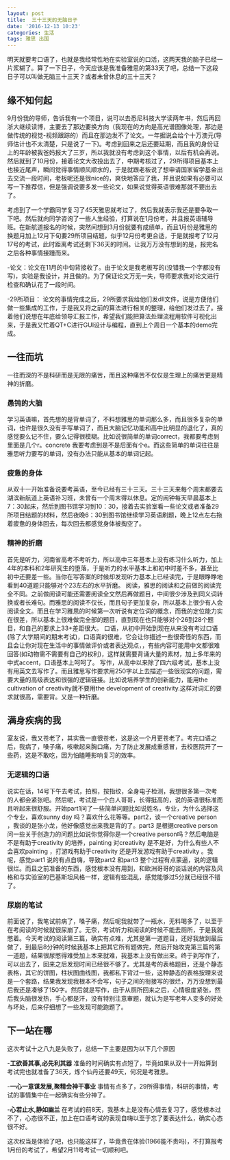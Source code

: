 ```yaml
---
layout: post
title:  三十三天的无脑日子
date: '2016-12-13 10:23'
categories: 生活
tags: 雅思 出国
---
```


明天就要考口语了，也就是我经常性地在实验室说的口活，这两天我的脑子已经一片浆糊了。算了一下日子，今天应该是我准备雅思的第33天了吧，总结一下这段日子可以叫做无脑三十三天？或者未曾休息的三十三天？

## 缘不知何起

9月份我的导师，告诉我有一个项目，说可以去悉尼科技大学读两年书，然后再回浙大继续读博，主要去了那边要换方向（我现在的方向是高光谱图像处理，那边是做传统的视觉-视频跟踪的）而且在那边发不了论文。一年据说会给个十万澳元(导师估计也不太清楚，只是说了一下)。考虑到回来之后还要延期，而且我的身份证上的年龄被我爸妈报大了三岁，所以我就没有考虑到这个事情，以后有机会再说。然后就到了10月份，接着论文大改投出去了，中期考核过了，29所得项目基本上也接近尾声，瞬间觉得事情顺风顺水的，于是就跟老板说了想申请国家留学基金出去交流一段时间，老板呢还是很nice的，爽快地答应了我，并且说如果有必要可以写一下推荐信，但是强调说要多发一些论文，如果说觉得英语很难那就不要出去了。

考虑到了一个学霸同学复习了45天雅思就考过了，然后我就表示我还是要争取一下吧。然后就向同学咨询了一些人生经验，打算说在1月份考，并且报英语辅导班。在新航道报名的时候，突然间想到3月份就要有成绩单，而且1月份是雅思的换题月加上12月下旬要29所项目结题，似乎12月份考更合适，于是就报考了12月17号的考试，此时距离考试还剩下36天的时间。让我万万没有想到的是，报完名之后各种事情接踵而来。

-论文：论文在11月的中旬背接收了。由于论文是我老板写的(没错我一个字都没有写)，实验是我设计，并且做的。为了保证论文万无一失，导师要求我对论文进行检查和确认花了一段时间。

-29所项目： 论文的事情完成之后，29所要求我给他们发dll文件，说是方便他们做一些集成的工作，于是我又将之前的算法进行相关的整理，给他们发过去了。接着他们说想在年底给领导汇报工作，希望我们能把算法处理流程用软件可视化出来，于是我又忙着QT+C进行GUI设计与编程，直到上个周日一个基本的demo完成。


## 一往而坑

一往而深的不是科研而是无限的痛苦，而且这种痛苦不仅仅是生理上的痛苦更是精神的折磨。

### 愚钝的大脑

学习英语嘛，首先想的是背单词了，不料想雅思的单词那么多，而且很多复杂的单词，也许是很久没有手写单词了，而且大脑记忆功能和高中比明显的退化了，真的感觉要么记不住，要么记得很模糊。比如说很简单的单词correct，我都要考虑到里面是几个r。concrete 我要考虑到是不是后面有个e。而这些简单的单词往往是雅思听力要写的单词，没有办法只能从基本的单词记起。

### 疲惫的身体

从双十一开始准备说要考英语，至今已经有三十三天。三十三天来每个周末都要去湖滨新航道上英语补习班，未曾有一个周末得以休息。定的闹钟每天早晨基本上7：30起床，然后到图书馆学习到10：30，接着去实验室看一些论文或者准备29所项目结题的材料，然后夜晚6：30到图书馆继续学习英语刷题，晚上12点左右拖着疲惫的身体回去，每次回去都感觉身体被掏空了。

### 精神的折磨

首先是听力，河南省高考不考听力，所以高中三年基本上没有练习什么听力，加上4年的本科和2年研究生的堕落，于是听力的水平基本上和初中时差不多，甚至比初中还要差一些。当你在写答案的时候却发现听力基本上已经读完，于是眼睁睁地看到40道题只能够对个23左右的水平折磨。
阅读，雅思的阅读和之前做的阅读完全不同。之前做阅读可能还需要阅读全文然后再做题目，中间很少涉及到同义词转换或者长难句。而雅思的阅读不仅长，而且句子更加复杂，所以基本上很少有人会阅读全文。而且在学习雅思的时候第一次听说有定位词的概念，而我的定位能力实在很差，所以基本上很难做完全部的题目，直到现在也只能够对个26到28个题目，和自己的要求上33+差距很大。
口语，从初中开始到现在从来没有考过口语(除了大学期间的期末考试)，口语真的很难，它会让你描述一些很奇怪的东西，而且会让你对现在生活中的事情做评价或者表达观点，，有些内容可能用中文都很难回答(如动物需不需要有自己的权利)，这样就需要背诵大量的素材，加上多年来的中式accent，口语基本上呵呵了。
写作，从高中以来除了四六级考试，基本上没有用英文去写作了。而且雅思写作要求用250字以上去描述一些很现实的问题，需要大量的高级表达和很强的逻辑链接。比如说培养学生的创新能力，能用the cultivation of creativity就不要用the development of creativity.这样对词汇的要求就很高，需要背。又是一种折磨。

## 满身疾病的我

室友说，我又苍老了，其实我一直很苍老，这是这一个月更苍老了。考完口语之后，我病了，嗓子痛，咳嗽起来胸口痛，为了防止发展成重感冒，去校医院开了一些药，这是不敢吃，因为怕瞌睡影响复习的效率。

### 无逻辑的口语

说实在话，14号下午去考试，拍照，按指纹，全身电子检测，我想很多第一次考的人都会紧张吧。然后呢，考试是一个白人哥哥，长得挺高的，说的英语很标准而且听起来很舒服。开始part1问了一些简单问题比如说姓名，专业，为什么选择这个专业，喜欢sunny day 吗？喜欢什么花等等。part2，谈一个creative person ，我谈的是张小龙，他好像感觉出来我是背的了。part3 是根据creative person 问一些关于创造力的问题比如说你觉得你是一个creative person吗？然后电脑是不是有助于creativity 的培养，painting 对creativity 是不是好，为什么有些人不会喜欢painting ，打游戏有助于creativity 还是开发游戏有助于creativity 。我呢，感觉part1 说的有点自嗨，导致part2 和part3 整个过程有点蒙逼，说的逻辑很烂。而且之前准备的东西，感觉根本没有用到，和欧洲哥哥的谈话说的内容及风格和与实验室的巴基斯坦风格一样，逻辑有些混乱，感觉能够过5分就已经很不错了。

### 尿崩的笔试

前面说了，我笔试前病了，嗓子痛，然后呢我就带了一瓶水，无料喝多了，以至于在考阅读的时候就很尿崩了。无奈，考试听力和阅读的时候不能去厕所，于是我就憋着。今天考试的阅读第三篇，确实有点难，尤其是第一道题目，还好我放到最后做了，到最后8分钟的时候我基本上把其它所有题做完，然后开始攻克第三篇的第一道题，结果很尿憋得难受加上本来就难，我基本上没有做出来。终于到写作了，可以出去了，回来之后发现时间已经很不够了。尤其是考的表格题目，还是个静态表格，其它的饼图，柱状图曲线图，我都私下背过一些，这种静态的表格按理来说是一个套路，结果我发现我根本不会写，句子之间的衔接写的很烂，万万没想到最后我还是凑够了150字。然后就是写作，由于从厕所回来之后，心情极度紧张，然后我头脑很发热，手心都是汗，没有特别注意审题，就认为是写老年人变多的好处与坏处，后来仔细想了一些发现可能跑题了。


## 下一站在哪

这次考试十之八九是失败了，总结一下主要是因为以下几个原因

-**工欲善其事,必先利其器** 准备的时间确实有点短了，毕竟如果从双十一开始算到考试完也就准备了36天，炼个仙丹还要49天，何况是考雅思。

-**一心一意谋发展,聚精会神干事业** 事情有点多了，29所得事情，科研的事情，考试的事情集中在一起确实有些分神了。


-**心若止水,静如幽兰** 在考试的前8天，我基本上是没有心情去复习了，感觉根本过不了，心态很不正，加上在口语考试的表现自嗨以至于忘了要表达什么，确实心态很不好。


这次权当是体验了吧，也只能这样了，毕竟贵在体验(1966能不贵吗)，不打算报考1月份的考试了，希望2月11号考试一切顺利吧。


